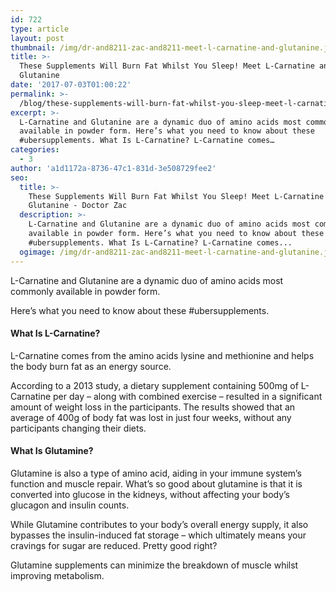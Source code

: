 ```yaml
---
id: 722
type: article
layout: post
thumbnail: /img/dr-and8211-zac-and8211-meet-l-carnatine-and-glutanine.jpg
title: >-
  These Supplements Will Burn Fat Whilst You Sleep! Meet L-Carnatine and
  Glutanine
date: '2017-07-03T01:00:22'
permalink: >-
  /blog/these-supplements-will-burn-fat-whilst-you-sleep-meet-l-carnatine-and-glutanine/
excerpt: >-
  L-Carnatine and Glutanine are a dynamic duo of amino acids most commonly
  available in powder form. Here’s what you need to know about these
  #ubersupplements. What Is L-Carnatine? L-Carnatine comes…
categories:
  - 3
author: 'a1d1172a-8736-47c1-831d-3e508729fee2'
seo:
  title: >-
    These Supplements Will Burn Fat Whilst You Sleep! Meet L-Carnatine and
    Glutanine - Doctor Zac
  description: >-
    L-Carnatine and Glutanine are a dynamic duo of amino acids most commonly
    available in powder form. Here’s what you need to know about these
    #ubersupplements. What Is L-Carnatine? L-Carnatine comes...
  ogimage: /img/dr-and8211-zac-and8211-meet-l-carnatine-and-glutanine.jpg
---
```


L-Carnatine and Glutanine are a dynamic duo of amino acids most commonly available in powder form.

Here’s what you need to know about these #ubersupplements.

#### What Is L-Carnatine?

L-Carnatine comes from the amino acids lysine and methionine and helps the body burn fat as an energy source.

According to a 2013 study, a dietary supplement containing 500mg of L-Carnatine per day – along with combined exercise – resulted in a significant amount of weight loss in the participants. The results showed that an average of 400g of body fat was lost in just four weeks, without any participants changing their diets.

#### What Is Glutamine?

Glutamine is also a type of amino acid, aiding in your immune system’s function and muscle repair. What’s so good about glutamine is that it is converted into glucose in the kidneys, without affecting your body’s glucagon and insulin counts.

While Glutamine contributes to your body’s overall energy supply, it also bypasses the insulin-induced fat storage – which ultimately means your cravings for sugar are reduced. Pretty good right?

Glutamine supplements can minimize the breakdown of muscle whilst improving metabolism.
